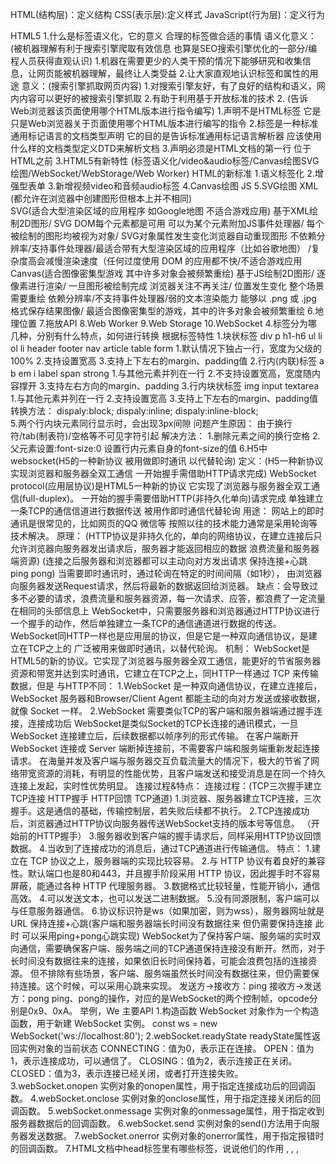 HTML(结构层)：定义结构
CSS(表示层):定义样式
JavaScript(行为层)：定义行为

HTML5
1.什么是标签语义化，它的意义
    合理的标签做合适的事情
        语义化意义：
        (被机器理解有利于搜索引擎爬取有效信息 也算是SEO搜索引擎优化的一部分/编程人员获得直观认识)
        1.机器在需要更少的人类干预的情况下能够研究和收集信息，让网页能被机器理解，最终让人类受益
        2.让大家直观地认识标签和属性的用途
        意义：(搜索引擎抓取网页内容)
        1.对搜索引擎友好，有了良好的结构和语义，网内内容可以更好的被搜索引擎抓取
        2.有助于利用基于开放标准的技术
2. <!DOCTYPE html>
    (告诉Web浏览器该页面使用哪个HTML版本进行指令编写)
    1.声明不是HTML标签 它是只是Web浏览器关于页面使用哪个HTML版本进行编写的指令
    2.标签是一种标准通用标记语言的文档类型声明
        它的目的是告诉标准通用标记语言解析器
        应该使用什么样的文档类型定义DTD来解析文档
    3.声明必须是HTML文档的第一行 位于HTML之前
3.HTML5有新特性
    (标签语义化/video&audio标签/Canvas绘图SVG绘图/WebSocket/WebStorage/Web Worker)
    HTML的新标准
    1.语义标签化
    2.增强型表单
    3.新增视频video和音频audio标签
    4.Canvas绘图 JS
    5.SVG绘图 XML
    (都允许在浏览器中创建图形但根本上并不相同)        
    SVG(适合大型渲染区域的应用程序 如Google地图 不适合游戏应用)
        基于XML绘制2D图形/
        SVG DOM每个元素都是可用 可以为某个元素附加JS事件处理器/
        每个被绘制的图形均被视为对象/
        SVG对象属性发生变化浏览器自动重现图形
        不依赖分辨率/支持事件处理器/最适合带有大型渲染区域的应用程序（比如谷歌地图）
        /复杂度高会减慢渲染速度（任何过度使用 DOM 的应用都不快/不适合游戏应用
    Canvas(适合图像密集型游戏 其中许多对象会被频繁重绘)
        基于JS绘制2D图形/
        逐像素进行渲染/
        一旦图形被绘制完成 浏览器关注不再关注/
        位置发生变化 整个场景需要重绘
        依赖分辨率/不支持事件处理器/弱的文本渲染能力
        能够以 .png 或 .jpg 格式保存结果图像/
        最适合图像密集型的游戏，其中的许多对象会被频繁重绘
    6.地理位置
    7.拖放API
    8.Web Worker
    9.Web Storage
    10.WebSocket
4.标签分为哪几种，分别有什么特点，如何进行转换
    根据标签特性
    1.块状标签 div p h1-h6 ul li ol li header footer nav article table form
            1.默认情况下独占一行，宽度为父级的100%
            2.支持设置宽高
            3.支持上下左右的margin、padding值
    2.行内(内联)标签 a b em i  label span strong
            1.与其他元素并列在一行
            2.不支持设置宽高，宽度随内容撑开
            3.支持左右方向的margin、padding
    3.行内块状标签 img input textarea
            1.与其他元素并列在一行
            2.支持设置宽高
            3.支持上下左右的margin、padding值
    转换方法：   dispaly:block;
                dispaly:inline;
                dispaly:inline-block;  
5.两个行内块元素同行显示时，会出现3px间隙
        问题产生原因： 
            由于换行符/tab(制表符)/空格等不可见字符引起
        解决方法：
            1.删除元素之间的换行空格
            2.父元素设置:font-size:0
            设置行内元素自身的font-size的值
6.H5中websocket(H5的一种新协议 被用做即时通讯 以代替轮询)
    定义：(H5一种新协议 实现浏览器和服务器全双工通信 一开始握手需借助HTTP请求完成)
        WebSocket protocol(应用层协议)是HTML5一种新的协议
        它实现了浏览器与服务器全双工通信(full-duplex)。
        一开始的握手需要借助HTTP(非持久化单向)请求完成
        单独建立一条TCP的通信信道进行数据传送 被用作即时通信代替轮询
    用途：
        网站上的即时通讯是很常见的，比如网页的QQ 微信等 按照以往的技术能力通常是采用轮询等技术解决。
    原理：
        (HTTP协议是非持久化的，单向的网络协议，在建立连接后只允许浏览器向服务器发出请求后，服务器才能返回相应的数据 浪费流量和服务器端资源)
        (连接之后服务器和浏览器都可以主动向对方发出请求 保持连接+心跳ping pong)
        当需要即时通讯时，通过轮询在特定的时间间隔（如1秒），
        由浏览器向服务器发送Request请求，然后将最新的数据返回给浏览器。
        缺点：会导致过多不必要的请求，浪费流量和服务器资源，每一次请求、应答，都浪费了一定流量在相同的头部信息上
        WebSocket中，只需要服务器和浏览器通过HTTP协议进行一个握手的动作，然后单独建立一条TCP的通信通道进行数据的传送。
        WebSocket同HTTP一样也是应用层的协议，但是它是一种双向通信协议，是建立在TCP之上的 广泛被用来做即时通讯，以替代轮询。
    机制：
        WebSocket是HTML5的新的协议。它实现了浏览器与服务器全双工通信，能更好的节省服务器资源和带宽并达到实时通讯，它建立在TCP之上，同HTTP一样通过 TCP 来传输数据，但是
    与HTTP不同：
        1.WebSocket 是一种双向通信协议，在建立连接后，WebSocket 服务器和Browser/Client Agent 都能主动的向对方发送或接收数据，就像 Socket 一样。
        2.WebSocket 需要类似TCP的客户端和服务器端通过握手连接，连接成功后
        WebSocket是类似Socket的TCP长连接的通讯模式，一旦 WebSocket 连接建立后，后续数据都以帧序列的形式传输。
        在客户端断开 WebSocket 连接或 Server 端断掉连接前，不需要客户端和服务端重新发起连接请求。
        在海量并发及客户端与服务器交互负载流量大的情况下，极大的节省了网络带宽资源的消耗，有明显的性能优势，且客户端发送和接受消息是在同一个持久连接上发起，实时性优势明显。
    连接过程&特点：
        连接过程：(TCP三次握手建立TCP连接 HTTP握手 HTTP回馈 TCP通道)
            1.浏览器、服务器建立TCP连接，三次握手。这是通信的基础，传输控制层，若失败后续都不执行。
            2.TCP连接成功后，浏览器通过HTTP协议向服务器传送WebSocket支持的版本号等信息。
            （开始前的HTTP握手）
            3.服务器收到客户端的握手请求后，同样采用HTTP协议回馈数据。
            4.当收到了连接成功的消息后，通过TCP通道进行传输通信。
        特点：
            1.建立在 TCP 协议之上，服务器端的实现比较容易。
            2.与 HTTP 协议有着良好的兼容性。默认端口也是80和443，并且握手阶段采用 HTTP 协议，因此握手时不容易屏蔽，能通过各种 HTTP 代理服务器。
            3.数据格式比较轻量，性能开销小，通信高效。
            4.可以发送文本，也可以发送二进制数据。
            5.没有同源限制，客户端可以与任意服务器通信。
            6.协议标识符是ws（如果加密，则为wss），服务器网址就是 URL
    保持连接+心跳(客户端和服务器端长时间没有数据往来 但仍需要保持连接 此时 可以采用ping+pong心跳实现)
        WebSocket为了保持客户端、服务端的实时双向通信，需要确保客户端、服务端之间的TCP通道保持连接没有断开。然而，对于长时间没有数据往来的连接，如果依旧长时间保持着，可能会浪费包括的连接资源。
        但不排除有些场景，客户端、服务端虽然长时间没有数据往来，但仍需要保持连接。这个时候，可以采用心跳来实现。
        发送方->接收方：ping
        接收方->发送方：pong
        ping、pong的操作，对应的是WebSocket的两个控制帧，opcode分别是0x9、0xA。
        举例，We
    主要API
        1.构造函数
            WebSocket 对象作为一个构造函数，用于新建 WebSocket 实例。
            const ws = new WebSocket('ws://localhost:80');
        2.webSocket.readyState
            readyState属性返回实例对象的当前状态
                CONNECTING：值为0，表示正在连接。
                OPEN：值为1，表示连接成功，可以通信了。
                CLOSING：值为2，表示连接正在关闭。
                CLOSED：值为3，表示连接已经关闭，或者打开连接失败。
        3.webSocket.onopen
            实例对象的onopen属性，用于指定连接成功后的回调函数。
        4.webSocket.onclose
            实例对象的onclose属性，用于指定连接关闭后的回调函数。
        5.webSocket.onmessage
            实例对象的onmessage属性，用于指定收到服务器数据后的回调函数。
        6.webSocket.send
            实例对象的send()方法用于向服务器发送数据。
        7.webSocket.onerror
            实例对象的onerror属性，用于指定报错时的回调函数。
7.HTML文档中head标签里有哪些标签，说说他们的作用
    <base>, <link>, <meta>, <script>, <style>, 以及 <title>。
    1.<title> (文档标题)
        定义文档的标题  
        <title> 标签是 <head> 标签中唯一要求包含的东西
        浏览器会以特殊的方式来使用标题，并且通常把它放置在浏览器窗口的标题栏或状态栏上。
        同样，当把文档加入用户的链接列表或者收藏夹或书签列表时，标题将成为该文档链接的默认名称。
    2.<link> 
        链接外部样式表。
        link 元素是空元素，它仅包含属性。此元素只能存在于 head 部分，不过它可出现任何次数。
    3.<style>
        为 HTML 文档定义样式信息。
        type 属性是必需的，定义 style 元素的内容。唯一可能的值是 "text/css"。
    4. <script> => 
        定义客户端脚本，
            比如 JavaScript。script 元素既可以包含脚本语句，也可以通过 src 属性指向外部脚本文件。
    5. <meta> => (网页关键词)
        网页关键词 网页描述 作者 网页编码 自动跳转等说明性标签 包含广泛的内容标签
    6. <base> => (网页默认打开方式)
        网页默认打开方式声明
8.HTML中title属性和alt属性的区别
        (图片不输出信息时/会显示alt信息/鼠标放上去会出现title信息)
    1.<img src="#" alt="alt信息" />
        当图片不输出信息的时候，会显示alt信息 鼠标放上去没有信息，当图片正常读取，不会出现alt信息
    2.<img src="#" alt="alt信息" title="title信息" />
        当图片不输出信息的时候，会显示alt信息 鼠标放上去会出现title信息
        当图片正常输出的时候，不会出现alt信息，鼠标放上去会出现title信息
    1.title属性可以用在除了base，basefont，head，html，meta，param，script和title之外的所有标签
    2.title属性的功能是提示。额外的说明信息和非本质的信息请使用title属性。title属性值可以比alt属性值设置的更长
    3.title属性有一个很好的用途，即为链接添加描述性文字，特别是当连接本身并不是十分清楚的表达了链接的目
9.HTML全局属性(global attribute)
    全局属性兼容性特别不好 几乎各个浏览器很少支持
    id: 元素id，文档内唯一
    lang: 元素内容的语言
    spellcheck: 是否启动拼写和语法检查
    style: 行内css样式
    tabindex: 设置元素可以获得焦点，通过tab可以导航
    title: 元素相关的建议信息
    translate: 元素和子孙节点内容是否需要本地化
10.超链接target取值和作用
    规定何处打开链接文档
    属性值:
        _black:点击一次打开一个新窗口
        _new:始终在同一个新窗口打开
        _slef:默认 在当前窗口打开
        _parent:在父级窗口打开
        _top:在当前的整个浏览器中打开所链接文档 即在顶级窗口中打开
        framename:在指定的框架中打开被链接的文档
11.H5中data-*属性作用
    data-* 属性
        1.用于存储页面或应用程序的私有自定义数据。
        2.赋予我们在所有 HTML 元素上嵌入自定义 data 属性的能力。
        3.存储的（自定义）数据能够被页面的 JavaScript 中利用，以创建更好的用户体验（不进行 Ajax 调用或服务器端数据库查询）。
    包括两部分
        1.属性名不应该包含任何大写字母，并且在前缀 "data-" 之后必须有至少一个字符
        2.属性值可以是任意字符串
    PS:用户代理会完全忽略前缀为 "data-" 的自定义属性
12.浏览器在加载一个网页时，通过哪些信息来决定显示该页面时所使用的字符集
    在请求头或meta标签中有Content-Type、charset
    可以直接提取其中的charset,否则使用默认的字符编码
13.iframe使用 优/缺点
    创建包含另外一个文档的内联框架(即行内框架)
    提供一个简单方式 把一个网站内容嵌入到另一个网站
    优点:
        1.程序调入静态页面比较方便
        2.页面和程序分离
    缺点：
        1.样式/脚本需外链 会增加请求
        2.放在首页 对搜索引擎不友好
        3.框架结构滚动条
        4.链接导航
    为什么少用iframe
        iframe创建比其他包括script和css的DOM元素创建慢1-2个数量级
14.href与src区别
    href:
        标识超文本引用 用在link和a等元素上
        href是引用和页面关联 
        是在当前元素和引用资源之间建立联系
    1.请求资源类型不同
        href是Hypertext Refrence缩写 表示超文本引用
            用来建立当前元素和文档之间的链接 常用的有link a
        src 在请求src资源时会将其指向资源下载并应用到文档中
            常见的有script img iframe
    2.作用结果不同
        href用于在当前文档和引用资源之间建立联系
        src用于替换当前内容
    3.浏览器解析方式不同
        href 若在文档中添加href 浏览器会识别该文档为CSS文件
            会并行下载资源并且不会停止对当前文档的处理
        src 浏览器解析到src 会暂停其他资源的下载和处理
            直到将该资源加载 编译 执行完毕 图片和框架等也如此
            类似于将所指向资源应用到当前内容
            这也是为什么建立把js脚本放在底部而不是头部的原因
15.viewpoint/H5移动端meta标签中viewpoint简洁
    width:
        控制viewport的大小 pixel_value标识可以指定一个值或特殊的值 device-width为设备的宽度(单位为缩放为100%时的CSS像素)
    height:
        和width相对应 指定高度
    target-densitydpi
        一个屏幕像素密度由屏幕分辨率决定 通常定义为每英寸点的数量 
        Android支持三种屏幕像素密度
            1.低像素密度
            2.中像素密度
            3.高像素密度
    value  
        指定一个具体的API值为target dpi 这个值范围在70-400之间
    initial-scale
        初始缩放 页面初始缩放程度 是一个浮点数 页面大小的一个乘数
        如设置缩放为1.0 web页面显示时 会以target density分辨率1:1展示
        设置缩放为2.0 这个也买你会放大为2倍
    user-scalable
        用户调整缩放 即用户是否能改变也买你缩放程度 yes允许 no不允许 默认值yes 将其设置为no minimum-scale和maximum-scale根本不可能缩放
    (设置屏幕宽度为设备宽度，禁止用户手动调整缩放)

     <meta name="viewport" content="width=device-width,user-scalable=no" />

    (设置屏幕密度为高频，中频，低频自动缩放，禁止用户手动调整缩放)

    <meta name="viewport" content="width=device-width,target-densitydpi=high-dpi,initial-scale=1.0, minimum-scale=1.0, maximum-scale=1.0, user-scalable=no"/>













